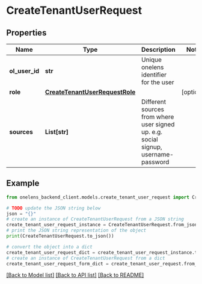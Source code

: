 # CreateTenantUserRequest


## Properties

Name | Type | Description | Notes
------------ | ------------- | ------------- | -------------
**ol_user_id** | **str** | Unique onelens identifier for the user | 
**role** | [**CreateTenantUserRequestRole**](CreateTenantUserRequestRole.md) |  | [optional] 
**sources** | **List[str]** | Different sources from where user signed up. e.g. social signup, username-password | 

## Example

```python
from onelens_backend_client.models.create_tenant_user_request import CreateTenantUserRequest

# TODO update the JSON string below
json = "{}"
# create an instance of CreateTenantUserRequest from a JSON string
create_tenant_user_request_instance = CreateTenantUserRequest.from_json(json)
# print the JSON string representation of the object
print(CreateTenantUserRequest.to_json())

# convert the object into a dict
create_tenant_user_request_dict = create_tenant_user_request_instance.to_dict()
# create an instance of CreateTenantUserRequest from a dict
create_tenant_user_request_form_dict = create_tenant_user_request.from_dict(create_tenant_user_request_dict)
```
[[Back to Model list]](../README.md#documentation-for-models) [[Back to API list]](../README.md#documentation-for-api-endpoints) [[Back to README]](../README.md)


